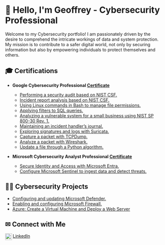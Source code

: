 # 👋 Hello, I'm Geoffrey - Cybersecurity Professional

Welcome to my Cybersecurity portfolio! I am passionately driven by the desire to comprehend the intricate workings of data and system protection. My mission is to contribute to a safer digital world, not only by securing information but also by empowering individuals to protect themselves and others.

## 🎓 Certifications

- **Google Cybersecurity Professional [Certificate](https://coursera.org/share/e4d7aaf26d8b0d390a51cf90cfb4bdaa)** 
  - [Performing a security audit based on NIST CSF.](https://github.com/GeoffreyMorren/Security-Audit)
  - [Incident report analysis based on NIST CSF.](https://github.com/GeoffreyMorren/Incident-Report-Analysis)
  - [Using Linux commands in Bash to manage file permissions.](https://github.com/GeoffreyMorren/Linux-File-Permissions)
  - [Applying filters to SQL queries.](https://github.com/GeoffreyMorren/SQL-Filters)
  - [Analyzing a vulnerable system for a small business using NIST SP 800-30 Rev. 1.](https://github.com/GeoffreyMorren/Vulnerability-Assessment-Report)
  - [Maintaining an incident handler’s journal.](https://github.com/GeoffreyMorren/Incident-Handlers-Journal)
  - [Exploring signatures and logs with Suricata.](https://github.com/GeoffreyMorren/Suricata)
  - [Capture a packet with TCPDump.](https://github.com/GeoffreyMorren/TCPDump)
  - [Analyze a packet with Wireshark.](https://github.com/GeoffreyMorren/Wireshark)
  - [Update a file through a Python algorithm.](https://github.com/GeoffreyMorren/Python)

- **Microsoft Cybersecurity Analyst Professional [Certificate](https://coursera.org/share/a9c64432cc50680c964f57777a715fbc)**
  - [Secure Identity and Access with Microsoft Entra.](https://github.com/GeoffreyMorren/Microsoft-Entra)
  - [Configure Microsoft Sentinel to ingest data and detect threats.](https://github.com/GeoffreyMorren/Microsoft-Sentinel)


## 👨‍💻 Cybersecurity Projects

- [Configuring and updating Microsoft Defender.](https://github.com/GeoffreyMorren/Microsoft-Defender)
- [Enabling and configuring Microsoft Firewall.](https://github.com/GeoffreyMorren/Microsoft-Firewall)
- [Azure: Create a Virtual Machine and Deploy a Web Server](https://github.com/GeoffreyMorren/Azure-VM-WS)


## ✉ Connect with Me

[<img align="left" alt="GeoffreyMorren | LinkedIn" width="22px" src="https://cdn.jsdelivr.net/npm/simple-icons@v3/icons/linkedin.svg" />][linkedin] [LinkedIn]

[linkedin]: https://www.linkedin.com/in/geoffreymorren
